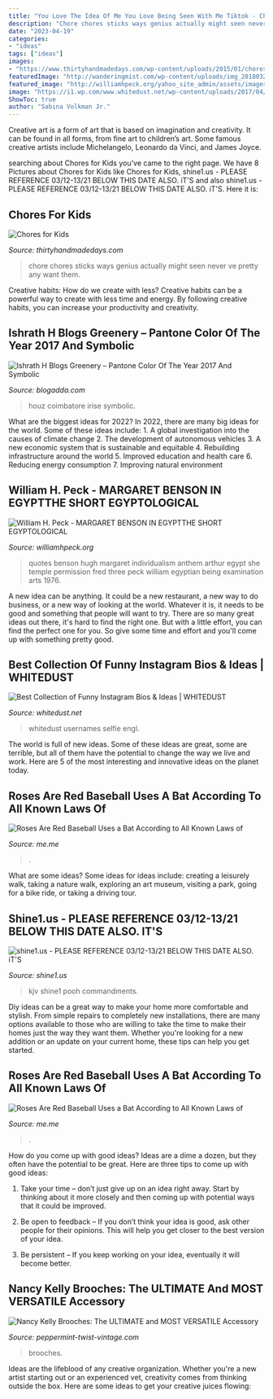 ```yaml
---
title: "You Love The Idea Of Me You Love Being Seen With Me Tiktok - Chores For Kids"
description: "Chore chores sticks ways genius actually might seen never ve pretty any want them"
date: "2023-04-19"
categories:
- "ideas"
tags: ["ideas"]
images:
- "https://www.thirtyhandmadedays.com/wp-content/uploads/2015/01/choresticks.png"
featuredImage: "http://wanderingmist.com/wp-content/uploads/img_20180323_2001533244422521880301338-768x1024.jpg"
featured_image: "http://williamhpeck.org/yahoo_site_admin/assets/images/Bensonthree42.302112818_std.jpg"
image: "https://i1.wp.com/www.whitedust.net/wp-content/uploads/2017/04/WhatsApp-Image-2017-04-05-at-12.24.24-AM-1.jpeg?ssl=1"
ShowToc: true
author: "Sabina Volkman Jr."
---
```



Creative art is a form of art that is based on imagination and creativity. It can be found in all forms, from fine art to children’s art. Some famous creative artists include Michelangelo, Leonardo da Vinci, and James Joyce.

	

		
searching about Chores for Kids you've came to the right page. We have 8 Pictures about Chores for Kids like Chores for Kids, shine1.us - PLEASE REFERENCE 03/12-13/21 BELOW THIS DATE ALSO. iT&#039;S and also shine1.us - PLEASE REFERENCE 03/12-13/21 BELOW THIS DATE ALSO. iT&#039;S. Here it is:
		
    
## Chores For Kids

<img loading=lazy src="https://www.thirtyhandmadedays.com/wp-content/uploads/2015/01/choresticks.png" onerror="this.onerror=null;this.src='https://tse4.mm.bing.net/th?id=OIP.OaiLylw-r22km-0IStoMTQHaLG&amp;pid=15.1';" alt="Chores for Kids">

_Source: thirtyhandmadedays.com_

>chore chores sticks ways genius actually might seen never ve pretty any want them. 

	

Creative habits: How do we create with less?
Creative habits can be a powerful way to create with less time and energy. By following creative habits, you can increase your productivity and creativity.

    
## Ishrath H Blogs Greenery – Pantone Color Of The Year 2017 And Symbolic

<img loading=lazy src="http://wanderingmist.com/wp-content/uploads/img_20180323_2001533244422521880301338-768x1024.jpg" onerror="this.onerror=null;this.src='https://tse4.mm.bing.net/th?id=OIP.nqL9V7g0sHxkcDHnSfQxcAHaJ4&amp;pid=15.1';" alt="Ishrath H Blogs Greenery – Pantone Color Of The Year 2017 And Symbolic">

_Source: blogadda.com_

>houz coimbatore irise symbolic. 

	

What are the biggest ideas for 2022?
In 2022, there are many big ideas for the world. Some of these ideas include: 1. A global investigation into the causes of climate change 2. The development of autonomous vehicles 3. A new economic system that is sustainable and equitable 4. Rebuilding infrastructure around the world 5. Improved education and health care 6. Reducing energy consumption 7. Improving natural environment 
    
## William H. Peck - MARGARET BENSON IN EGYPTTHE SHORT EGYPTOLOGICAL

<img loading=lazy src="http://williamhpeck.org/yahoo_site_admin/assets/images/Bensonthree42.302112818_std.jpg" onerror="this.onerror=null;this.src='https://tse1.mm.bing.net/th?id=OIP.P-Rqc_-eO1FSt385mdPN9QAAAA&amp;pid=15.1';" alt="William H. Peck - MARGARET BENSON IN EGYPTTHE SHORT EGYPTOLOGICAL">

_Source: williamhpeck.org_

>quotes benson hugh margaret individualism anthem arthur egypt she temple permission fred three peck william egyptian being examination arts 1976. 

	

A new idea can be anything. It could be a new restaurant, a new way to do business, or a new way of looking at the world. Whatever it is, it needs to be good and something that people will want to try. There are so many great ideas out there, it's hard to find the right one. But with a little effort, you can find the perfect one for you. So give some time and effort and you'll come up with something pretty good.

    
## Best Collection Of Funny Instagram Bios &amp; Ideas | WHITEDUST

<img loading=lazy src="https://i1.wp.com/www.whitedust.net/wp-content/uploads/2017/04/WhatsApp-Image-2017-04-05-at-12.24.24-AM-1.jpeg?ssl=1" onerror="this.onerror=null;this.src='https://tse3.mm.bing.net/th?id=OIP.lYt8Ut-7QKIGXiIcnfJ9AgHaNK&amp;pid=15.1';" alt="Best Collection of Funny Instagram Bios &amp; Ideas | WHITEDUST">

_Source: whitedust.net_

>whitedust usernames selfie engl. 

	

The world is full of new ideas. Some of these ideas are great, some are terrible, but all of them have the potential to change the way we live and work. Here are 5 of the most interesting and innovative ideas on the planet today.

    
## Roses Are Red Baseball Uses A Bat According To All Known Laws Of

<img loading=lazy src="https://pics.me.me/thumb_roses-are-red-baseball-uses-a-bat-according-to-all-63455963.png" onerror="this.onerror=null;this.src='https://tse3.mm.bing.net/th?id=OIP.3I6LkJVJfM7f2mk8r3QeGQAAAA&amp;pid=15.1';" alt="Roses Are Red Baseball Uses a Bat According to All Known Laws of">

_Source: me.me_

>. 

	

What are some ideas?
Some ideas for ideas include: creating a leisurely walk, taking a nature walk, exploring an art museum, visiting a park, going for a bike ride, or taking a driving tour.

    
## Shine1.us - PLEASE REFERENCE 03/12-13/21 BELOW THIS DATE ALSO. IT&#039;S

<img loading=lazy src="http://shine1.us/yahoo_site_admin/assets/images/small_peace_dove.21160023_std.png" onerror="this.onerror=null;this.src='https://tse2.mm.bing.net/th?id=OIP.hcb0kviGiruDldPILui_zAAAAA&amp;pid=15.1';" alt="shine1.us - PLEASE REFERENCE 03/12-13/21 BELOW THIS DATE ALSO. iT&#039;S">

_Source: shine1.us_

>kjv shine1 pooh commandments. 

	

Diy ideas can be a great way to make your home more comfortable and stylish. From simple repairs to completely new installations, there are many options available to those who are willing to take the time to make their homes just the way they want them. Whether you're looking for a new addition or an update on your current home, these tips can help you get started.

    
## Roses Are Red Baseball Uses A Bat According To All Known Laws Of

<img loading=lazy src="https://pics.me.me/thumb_roses-are-red-baseball-uses-a-bat-according-to-all-63456518.png" onerror="this.onerror=null;this.src='https://tse2.mm.bing.net/th?id=OIP.LvokjBqbfCYlerI-d8xtbwAAAA&amp;pid=15.1';" alt="Roses Are Red Baseball Uses a Bat According to All Known Laws of">

_Source: me.me_

>. 

	

How do you come up with good ideas?
Ideas are a dime a dozen, but they often have the potential to be great. Here are three tips to come up with good ideas:
1. Take your time – don’t just give up on an idea right away. Start by thinking about it more closely and then coming up with potential ways that it could be improved.

2. Be open to feedback – If you don’t think your idea is good, ask other people for their opinions. This will help you get closer to the best version of your idea.

3. Be persistent – If you keep working on your idea, eventually it will become better.

    
## Nancy Kelly Brooches: The ULTIMATE And MOST VERSATILE Accessory

<img loading=lazy src="https://cdn.shopify.com/s/files/1/0042/0669/0350/files/KateHepburn_large.png?v=1583138381" onerror="this.onerror=null;this.src='https://tse2.mm.bing.net/th?id=OIP.XUTDUhmKGoaYPXUo97HB5wAAAA&amp;pid=15.1';" alt="Nancy Kelly Brooches: The ULTIMATE and MOST VERSATILE Accessory">

_Source: peppermint-twist-vintage.com_

>brooches. 

	

Ideas are the lifeblood of any creative organization. Whether you're a new artist starting out or an experienced vet, creativity comes from thinking outside the box. Here are some ideas to get your creative juices flowing: 

